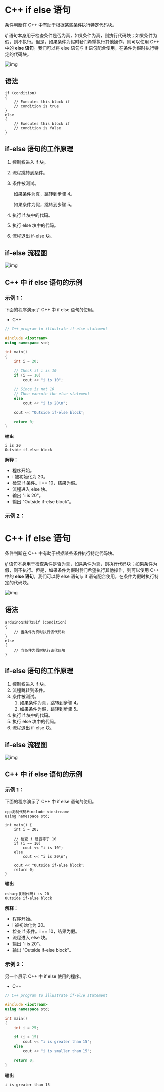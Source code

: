 # C++ if else 语句

条件判断在 C++ 中有助于根据某些条件执行特定代码块。

*if* 语句本身用于检查条件是否为真，如果条件为真，则执行代码块；如果条件为假，则不执行。但是，如果条件为假时我们希望执行其他操作，则可以使用 C++ 中的 **else 语句**。我们可以将 else 语句与 if 语句配合使用，在条件为假时执行特定的代码块。

![img](https://media.geeksforgeeks.org/wp-content/uploads/20191118180512/If-else-statement-GeeksforGeeks1.jpg)

## 语法

```
if (condition)
{
    // Executes this block if
    // condition is true
}
else
{
    // Executes this block if
    // condition is false
}
```

## if-else 语句的工作原理

1. 控制权进入 if 块。

2. 流程跳转到条件。

3. 条件被测试。

   ​	如果条件为真，跳转到步骤 4。

   ​	如果条件为假，跳转到步骤 5。

4. 执行 if 块中的代码。

5. 执行 else 块中的代码。

6. 流程退出 if-else 块。

## if-else 流程图

![img](https://media.geeksforgeeks.org/wp-content/uploads/20191119183412/C-Cpp-if-else.png)

## C++ 中 if else 语句的示例

### 示例 1：

下面的程序演示了 C++ 中 if else 语句的使用。

- C++

```cpp
// C++ program to illustrate if-else statement  
    
#include <iostream>  
using namespace std;  
    
int main()  
{  
    int i = 20;  
    
    // Check if i is 10  
    if (i == 10)  
        cout << "i is 10";  
    
    // Since is not 10  
    // Then execute the else statement  
    else
        cout << "i is 20\n";  
    
    cout << "Outside if-else block";  
    
    return 0;  
}  
```

**输出**

```
i is 20
Outside if-else block
```

**解释：**

- 程序开始。
- i 被初始化为 20。
- 检查 if 条件。i == 10，结果为假。
- 流程进入 else 块。
- 输出 "i is 20"。
- 输出 "Outside if-else block"。

### 示例 2：

# C++ if else 语句

条件判断在 C++ 中有助于根据某些条件执行特定代码块。

*if* 语句本身用于检查条件是否为真，如果条件为真，则执行代码块；如果条件为假，则不执行。但是，如果条件为假时我们希望执行其他操作，则可以使用 C++ 中的 **else 语句**。我们可以将 else 语句与 if 语句配合使用，在条件为假时执行特定的代码块。

![img](https://media.geeksforgeeks.org/wp-content/uploads/20191118180512/If-else-statement-GeeksforGeeks1.jpg)

## **语法**

```
arduino复制代码if (condition)
{
    // 当条件为真时执行该代码块
}
else
{
    // 当条件为假时执行该代码块
}
```

## **if-else 语句的工作原理**

1. 控制权进入 if 块。
2. 流程跳转到条件。
3. 条件被测试。
   1. 如果条件为真，跳转到步骤 4。
   2. 如果条件为假，跳转到步骤 5。
4. 执行 if 块中的代码。
5. 执行 else 块中的代码。
6. 流程退出 if-else 块。

## **if-else 流程图**

![img](https://media.geeksforgeeks.org/wp-content/uploads/20191119183412/C-Cpp-if-else.png)

## C++ 中 if else 语句的示例

### **示例 1：**

下面的程序演示了 C++ 中 if else 语句的使用。

```
cpp复制代码#include <iostream>
using namespace std;

int main() {
    int i = 20;

    // 检查 i 是否等于 10
    if (i == 10)
        cout << "i is 10";
    else
        cout << "i is 20\n";

    cout << "Outside if-else block";
    return 0;
}
```

**输出**

```
csharp复制代码i is 20
Outside if-else block
```

**解释：**

- 程序开始。
- i 被初始化为 20。
- 检查 if 条件。i == 10，结果为假。
- 流程进入 else 块。
- 输出 "i is 20"。
- 输出 "Outside if-else block"。

### **示例 2：**

另一个展示 C++ 中 if else 使用的程序。

- C++

```cpp
// C++ program to illustrate if-else statement  
    
#include <iostream>  
using namespace std;  
    
int main()  
{  
    int i = 25;  
    
    if (i > 15)  
        cout << "i is greater than 15";  
    else
        cout << "i is smaller than 15";  
    
    return 0;  
}
```

**输出**

```
i is greater than 15
```